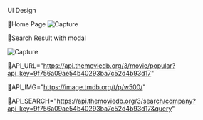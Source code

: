 
UI Design

🔵Home Page
![Capture](https://user-images.githubusercontent.com/84698562/200544533-773c7b39-a316-4041-a953-a453f4f5e04e.PNG)






🔵Search Result with modal

![Capture](https://user-images.githubusercontent.com/84698562/200545180-f8f574e1-c769-481e-b313-a6364ffffae1.PNG)



📌API_URL="https://api.themoviedb.org/3/movie/popular?api_key=9f756a09ae54b40293ba7c52d4b93d17"

📌API_IMG="https://image.tmdb.org/t/p/w500/"

📌API_SEARCH="https://api.themoviedb.org/3/search/company?api_key=9f756a09ae54b40293ba7c52d4b93d17&query"
